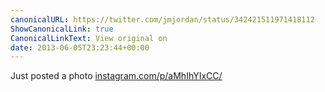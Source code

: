```yaml
---
canonicalURL: https://twitter.com/jmjordan/status/342421511971418112
ShowCanonicalLink: true
CanonicalLinkText: View original on
date: 2013-06-05T23:23:44+00:00
---
```

Just posted a photo [instagram.com/p/aMhIhYIxCC/](http://instagram.com/p/aMhIhYIxCC/)